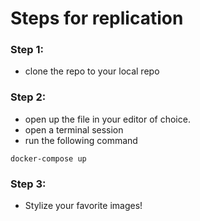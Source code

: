 # Steps for replication


### Step 1: 
- clone the repo to your local repo

### Step 2:
- open up the file in your editor of choice.
- open a terminal session
- run the following command

```
docker-compose up
```

### Step 3:
- Stylize your favorite images!

